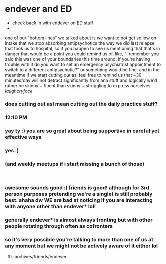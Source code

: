# endever and ED
- check back in with endever on ED stuff
-
one of our "bottom lines" we talked about is we want to not get so low on intake that we stop absorbing antipsychotics the way we did last relapse that took us to hospital, so if you happen to see us mentioning that that's in danger that would be a point you could remind us of, like, "i remember you said this was one of your boundaries this time around, if you're having trouble with it do you want to set an emergency psychiatrist appointment to switch to a different antipsychotic?" or something would be fine. and in the meantime if we start cutting out asl feel free to remind us that ~30 minutes/day will not detract significantly from ana stuff and logically we'd rather be skinny + fluent than skinny + struggling to express ourselves *laughcryface*
 
 
### does cutting out asl mean cutting out the daily practice stuff?
### 12:10 PM
### yay ty :) you are so great about being supportive in careful yet effective ways
### yes :)

### (and weekly meetups if i start missing a bunch of those)
 
 
### awesome sounds good :) friends is good! although for 3rd person purposes pretending we're a singlet is still probably best. ahaha dw WE are bad at noticing if you are interacting with anyone other than endever* lol!
### generally endever* is almost always fronting but with other people rotating through often as cofronters
### so it's very possible you're talking to more than one of us at any moment but we might not be actively aware of it either lol
 
#z-archives/friends/endever